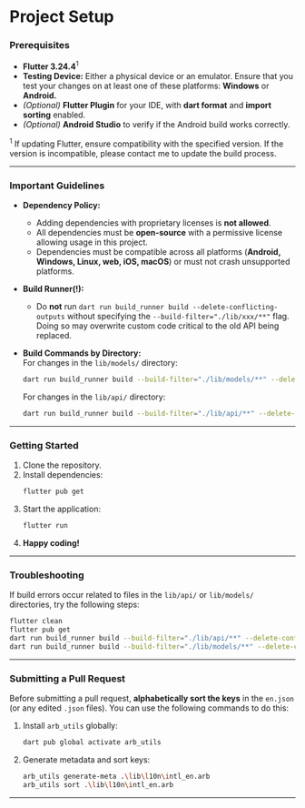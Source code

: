 
# Project Setup

### Prerequisites
- **Flutter 3.24.4**<sup>1</sup>
- **Testing Device:** Either a physical device or an emulator. Ensure that you test your changes on at least one of these platforms: **Windows** or **Android.**
- *(Optional)* **Flutter Plugin** for your IDE, with **dart format** and **import sorting** enabled.
- *(Optional)* **Android Studio** to verify if the Android build works correctly.

<sup>1</sup> If updating Flutter, ensure compatibility with the specified version. If the version is incompatible, please contact me to update the build process.

---

### Important Guidelines

- **Dependency Policy:**
    - Adding dependencies with proprietary licenses is **not allowed**.
    - All dependencies must be **open-source** with a permissive license allowing usage in this project.
    - Dependencies must be compatible across all platforms (**Android, Windows, Linux, web, iOS, macOS**) or must not crash unsupported platforms.


- **Build Runner(!):**
    - Do **not** run `dart run build_runner build --delete-conflicting-outputs` without specifying the `--build-filter="./lib/xxx/**"` flag. Doing so may overwrite custom code critical to the old API being replaced.


- **Build Commands by Directory:**  
  For changes in the `lib/models/` directory:
  ```bash
  dart run build_runner build --build-filter="./lib/models/**" --delete-conflicting-outputs
  ```
  For changes in the `lib/api/` directory:
  ```bash
  dart run build_runner build --build-filter="./lib/api/**" --delete-conflicting-outputs
  ```

---

### Getting Started
1. Clone the repository.
2. Install dependencies:
   ```bash
   flutter pub get
   ```  
3. Start the application:
   ```bash
   flutter run
   ```  
4. **Happy coding!**

---

### Troubleshooting
If build errors occur related to files in the `lib/api/` or `lib/models/` directories, try the following steps:

```bash
flutter clean
flutter pub get
dart run build_runner build --build-filter="./lib/api/**" --delete-conflicting-outputs
dart run build_runner build --build-filter="./lib/models/**" --delete-conflicting-outputs
```

---

### Submitting a Pull Request

Before submitting a pull request, **alphabetically sort the keys** in the `en.json` (or any edited `.json` files). You can use the following commands to do this:

1. Install `arb_utils` globally:
   ```bash
   dart pub global activate arb_utils
   ```  

2. Generate metadata and sort keys:
   ```bash
   arb_utils generate-meta .\lib\l10n\intl_en.arb
   arb_utils sort .\lib\l10n\intl_en.arb
   ```

---